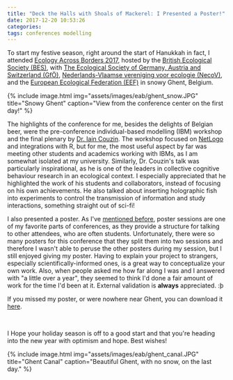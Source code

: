 ```yaml
---
title: "Deck the Halls with Shoals of Mackerel: I Presented a Poster!"
date: 2017-12-20 10:53:26
categories:
tags: conferences modelling
---
```


To start my festive season, right around the start of Hanukkah in fact, I attended [Ecology Across Borders 2017][EAB], hosted by the [British Ecological Society (BES)][BES], with [The Ecological Society of Germany, Austria and Switzerland (GfÖ)][GFO], [Nederlands-Vlaamse vereniging voor ecologie (NecoV)][necov], and the [European Ecological Federation (EEF)][eef] in snowy Ghent, Belgium.

{% include image.html img="assets/images/eab/ghent_snow.JPG" title="Snowy Ghent" caption="View from the conference center on the first day!" %}

The highlights of the conference for me, besides the delights of Belgian beer, were the pre-conference individual-based modelling (IBM) workshop and the final plenary by [Dr. Iain Couzin][couzin]. The workshop focused on [NetLogo][nl] and integrations with R, but for me, the most useful aspect by far was meeting other students and academics working with IBMs, as I am somewhat isolated at my university. Similarly, Dr. Couzin's talk was particularly inspirational, as he is one of the leaders in collective cognitive behaviour research in an ecological context. I especially appreciated that he highlighted the work of his students and collaborators, instead of focusing on his own achievements. He also talked about inserting holographic fish into experiments to control the transmission of information and study interactions, something straight out of sci-fi!



I also presented a poster. As I've [mentioned before][post], poster sessions are one of my favorite parts of conferences, as they provide a structure for talking to other attendees, who are often students. Unfortunately, there were so many posters for this conference that they split them into two sessions and therefore I wasn't able to peruse the other posters during my session, but I still enjoyed giving my poster. Having to explain your project to strangers, especially scientifically-informed ones, is a great way to conceptualize your own work. Also, when people asked me how far along I was and I answered with "a little over a year", they seemed to think I'd done a fair amount of work for the time I'd been at it. External validation is **always** appreciated. :þ

If you missed my poster, or were nowhere near Ghent, you can download it [here][gdrive].

<br>

I Hope your holiday season is off to a good start and that you're heading into the new year with optimism and hope. Best wishes!


{% include image.html img="assets/images/eab/ghent_canal.JPG" title="Ghent Canal" caption="Beautiful Ghent, with no snow, on the last day." %}







[EAB]: https://www.britishecologicalsociety.org/events/annual-meeting-2017/
[BES]: https://www.britishecologicalsociety.org/
[GFO]: http://www.gfoe.org/en
[necov]: http://www.necov.org/
[eef]: http://www.europeanecology.org/
[couzin]: http://collectivebehaviour.com/
[nl]: https://ccl.northwestern.edu/netlogo/
[post]: https://sowasser.com/conferences/
[gdrive]: https://drive.google.com/file/d/1RnRZf2ZWmfoIIrH6gQmUZhx7QK96U8Mo/view?usp=sharing